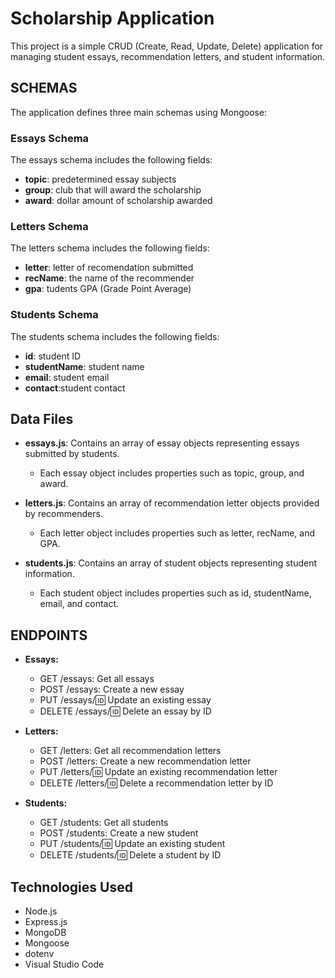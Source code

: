 # Scholarship Application

This project is a simple CRUD (Create, Read, Update, Delete) application for managing student essays, recommendation letters, and student information.

## SCHEMAS

The application defines three main schemas using Mongoose:

### Essays Schema

The essays schema includes the following fields:

- **topic**: predetermined essay subjects
- **group**: club that will award the scholarship
- **award**: dollar amount of scholarship awarded

### Letters Schema

The letters schema includes the following fields:

- **letter**: letter of recomendation submitted
- **recName**: the name of the recommender
- **gpa**: tudents GPA (Grade Point Average)

### Students Schema

The students schema includes the following fields:

- **id**: student ID
- **studentName**: student name
- **email**: student email
- **contact**:student contact

## Data Files

- **essays.js**: Contains an array of essay objects representing essays submitted by students.

  - Each essay object includes properties such as topic, group, and award.

- **letters.js**: Contains an array of recommendation letter objects provided by recommenders.

  - Each letter object includes properties such as letter, recName, and GPA.

- **students.js**: Contains an array of student objects representing student information.
  - Each student object includes properties such as id, studentName, email, and contact.

## ENDPOINTS

- **Essays:**

  - GET /essays: Get all essays
  - POST /essays: Create a new essay
  - PUT /essays/:id: Update an existing essay
  - DELETE /essays/:id: Delete an essay by ID

- **Letters:**

  - GET /letters: Get all recommendation letters
  - POST /letters: Create a new recommendation letter
  - PUT /letters/:id: Update an existing recommendation letter
  - DELETE /letters/:id: Delete a recommendation letter by ID

- **Students:**
  - GET /students: Get all students
  - POST /students: Create a new student
  - PUT /students/:id: Update an existing student
  - DELETE /students/:id: Delete a student by ID

## Technologies Used

- Node.js
- Express.js
- MongoDB
- Mongoose
- dotenv
- Visual Studio Code
